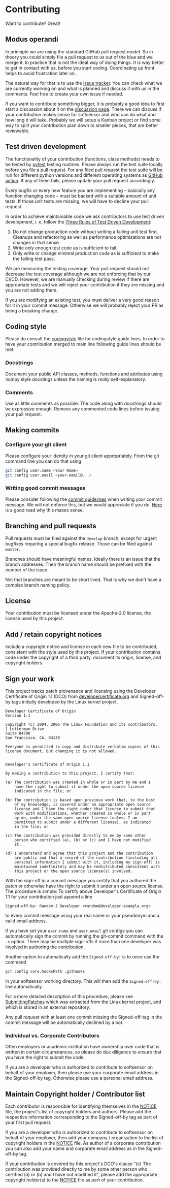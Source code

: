# Contributing

Want to contribute? Great!


## Modus operandi

In principle we are using the standard GitHub pull request model. So in theory
you could simply file a pull request to us out of the blue and we merge it. In
practice that is not the ideal way of doing things. It is way better to get in
contact with us, before you start coding. Coordinating up front helps to avoid
frustration later on.

The natural way for that is to use the [issue
tracker](https://github.com/boschresearch/softsensor/issues).  You can check what
we are currently working on and what is planned and discuss it with us in the
comments. Feel free to create your own issue if needed.

If you want to contribute something bigger, it is probably a good idea to first
start a discussion about it on the [discussion
page](https://github.com/boschresearch/softsensor/discussions).  There we can
discuss if your contribution makes sense for softsensor and who can do what and how
long it will take. Probably we will setup a Kanban project or find some way to
split your contribution plan down to smaller pieces, that are better
reviewable.

## Test driven development

The functionality of your contribution (functions, class methods) needs to be
tested by [pytest][pytest] testing routines.  Please always run the test suite
locally before you file a pull request.  For any filed pull request the test
suite will be run for different python versions and different operating systems
as [GitHub action](https://github.com/boschresearch/softsensor/actions).  If any of
them fails, please update your pull request accordingly.

Every bugfix or every new feature you are implementing – basically any function
changing code – must be backed with a suitable amount of unit tests. If those
unit tests are missing, we will have to decline your pull request.

In order to achieve maintainable code we ask contributors to use test driven
development, i. e. follow the [Three Rules of Test Driven
Development][rrugamba]:

1. Do not change production code without writing a failing unit test
   first. Cleanups and refactoring as well as performance optimizations are not
   changes in that sense.
2. Write only enough test code as is sufficient to fail.
3. Only write or change minimal production code as is sufficient to make the
   failing test pass.

We are measuring the testing coverage. Your pull request should not decrease
the test coverage although we are not enforcing that by our CI/CD. However, we
are manually checking during review if there are appropriate tests and we will
reject your contribution if they are missing and you are not adding them.

If you are modifying an existing test, you must deliver a very good reason for
it in your commit message. Otherwise we will probably reject your PR as being a
breaking change.

## Coding style

Please do consult the
[codingstyle](https://boschresearch.github.io/softsensor) file
for codingstyle guide lines. In order to have your contribution merged to main
line following guide lines should be met.

### Docstrings

Document your public API classes, methods, functions and attributes using numpy
style docstings unless the naming is *really* self-explanatory.

### Comments

Use as little comments as possible. The code along with docstrings should be
expressive enough. Remove any commented code lines before issuing your pull
request.

## Making commits

### Configure your git client

Please configure your identity in your git client appropriately. From the git
command line you can do that using

```sh
git config user.name <Your Name>
git config user.email <your-email@...>
```

### Writing good commit messages

Please consider following the [commit guidelines][CGL] when writing your commit
message. We will not enforce this, but we would appreciate if you
do. [Here][git-commit] is a good read why this makes sense.

## Branching and pull requests

Pull requests must be filed against the `develop` branch, except for urgent
bugfixes requiring a special bugfix release. Those can be filed against
`master`.

Branches should have meaningful names. Ideally there is an issue that the
branch addresses. Then the branch name should be prefixed with the number of
the issue.

Not that branches are meant to be short lived. That is why we don't have a
complex branch naming policy.

## License

Your contribution must be licensed under the Apache-2.0 license, the license
used by this project.

## Add / retain copyright notices

Include a copyright notice and license in each new file to be contributed,
consistent with the style used by this project. If your contribution contains
code under the copyright of a third party, document its origin, license, and
copyright holders.

## Sign your work

This project tracks patch provenance and licensing using the Developer
Certificate of Origin 1.1 (DCO) from [developercertificate.org][DCO] and
Signed-off-by tags initially developed by the Linux kernel project.

```text
Developer Certificate of Origin
Version 1.1

Copyright (C) 2004, 2006 The Linux Foundation and its contributors.
1 Letterman Drive
Suite D4700
San Francisco, CA, 94129

Everyone is permitted to copy and distribute verbatim copies of this
license document, but changing it is not allowed.


Developer's Certificate of Origin 1.1

By making a contribution to this project, I certify that:

(a) The contribution was created in whole or in part by me and I
    have the right to submit it under the open source license
    indicated in the file; or

(b) The contribution is based upon previous work that, to the best
    of my knowledge, is covered under an appropriate open source
    license and I have the right under that license to submit that
    work with modifications, whether created in whole or in part
    by me, under the same open source license (unless I am
    permitted to submit under a different license), as indicated
    in the file; or

(c) The contribution was provided directly to me by some other
    person who certified (a), (b) or (c) and I have not modified
    it.

(d) I understand and agree that this project and the contribution
    are public and that a record of the contribution (including all
    personal information I submit with it, including my sign-off) is
    maintained indefinitely and may be redistributed consistent with
    this project or the open source license(s) involved.
```

With the sign-off in a commit message you certify that you authored the patch
or otherwise have the right to submit it under an open source license. The
procedure is simple: To certify above Developer's Certificate of
Origin 1.1 for your contribution just append a line

```text
Signed-off-by: Random J Developer <random@developer.example.org>
```

to every commit message using your real name or your pseudonym and a valid
email address.

If you have set your `user.name` and `user.email` git configs you can
automatically sign the commit by running the git-commit command with the `-s`
option.  There may be multiple sign-offs if more than one developer was
involved in authoring the contribution.

Another option to automatically add the `Signed-off-by:` is to once use the
command

```sh
git config core.hooksPath .githooks
```

in your softsensor working directory. This will then add the `Signed-off-by:` line
automatically.

For a more detailed description of this procedure, please see
[SubmittingPatches][] which was extracted from the Linux kernel project, and
which is stored in an external repository.

Any pull request with at least one commit missing the Signed-off-tag in the
commit message will be automatically declined by a bot.

### Individual vs. Corporate Contributors

Often employers or academic institution have ownership over code that is
written in certain circumstances, so please do due diligence to ensure that
you have the right to submit the code.

If you are a developer who is authorized to contribute to softsensor on
behalf of your employer, then please use your corporate email address in the
Signed-off-by tag. Otherwise please use a personal email address.

## Maintain Copyright holder / Contributor list

Each contributor is responsible for identifying themselves in the
[NOTICE](NOTICE) file, the project's list of copyright holders and authors.
Please add the respective information corresponding to the Signed-off-by tag
as part of your first pull request.

If you are a developer who is authorized to contribute to softsensor on
behalf of your employer, then add your company / organization to the list of
copyright holders in the [NOTICE](NOTICE) file. As author of a corporate
contribution you can also add your name and corporate email address as in the
Signed-off-by tag.

If your contribution is covered by this project's DCO's clause "(c) The
contribution was provided directly to me by some other person who certified
(a) or (b) and I have not modified it", please add the appropriate copyright
holder(s) to the [NOTICE](NOTICE) file as part of your contribution.

[pytest]: https://pytest.org

[rrugamba]: https://medium.com/@rrugamba/3-laws-of-tdd-58b5ec46a998

[CGL]: https://www.git-scm.com/book/en/v2/Distributed-Git-Contributing-to-a-Project#_commit_guidelines

[git-commit]: https://chris.beams.io/posts/git-commit/

[DCO]: https://developercertificate.org/

[SubmittingPatches]: https://github.com/wking/signed-off-by/blob/7d71be37194df05c349157a2161c7534feaf86a4/Documentation/SubmittingPatches
